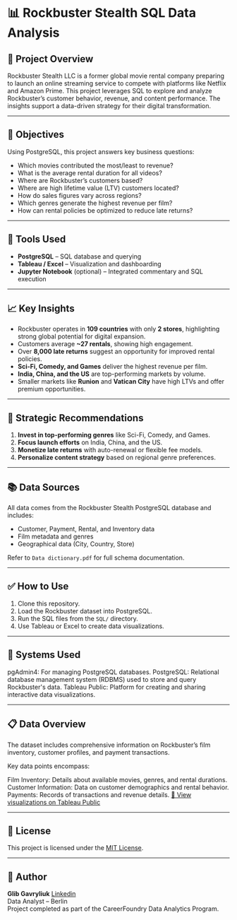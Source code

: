 # 📊 Rockbuster Stealth SQL Data Analysis

## 🚀 Project Overview

Rockbuster Stealth LLC is a former global movie rental company preparing to launch an online streaming service to compete with platforms like Netflix and Amazon Prime. This project leverages SQL to explore and analyze Rockbuster’s customer behavior, revenue, and content performance. The insights support a data-driven strategy for their digital transformation.

---

## 🎯 Objectives

Using PostgreSQL, this project answers key business questions:

- Which movies contributed the most/least to revenue?
- What is the average rental duration for all videos?
- Where are Rockbuster’s customers based?
- Where are high lifetime value (LTV) customers located?
- How do sales figures vary across regions?
- Which genres generate the highest revenue per film?
- How can rental policies be optimized to reduce late returns?

---

## 🔧 Tools Used

- **PostgreSQL** – SQL database and querying
- **Tableau / Excel** – Visualization and dashboarding
- **Jupyter Notebook** (optional) – Integrated commentary and SQL execution

---

## 📈 Key Insights

- Rockbuster operates in **109 countries** with only **2 stores**, highlighting strong global potential for digital expansion.
- Customers average **~27 rentals**, showing high engagement.
- Over **8,000 late returns** suggest an opportunity for improved rental policies.
- **Sci-Fi, Comedy, and Games** deliver the highest revenue per film.
- **India, China, and the US** are top-performing markets by volume.
- Smaller markets like **Runion** and **Vatican City** have high LTVs and offer premium opportunities.

---

## 📌 Strategic Recommendations

1. **Invest in top-performing genres** like Sci-Fi, Comedy, and Games.
2. **Focus launch efforts** on India, China, and the US.
3. **Monetize late returns** with auto-renewal or flexible fee models.
4. **Personalize content strategy** based on regional genre preferences.

---

## 📚 Data Sources

All data comes from the Rockbuster Stealth PostgreSQL database and includes:

- Customer, Payment, Rental, and Inventory data
- Film metadata and genres
- Geographical data (City, Country, Store)

Refer to `Data dictionary.pdf` for full schema documentation.

---

## ✅ How to Use

1. Clone this repository.
2. Load the Rockbuster dataset into PostgreSQL.
3. Run the SQL files from the `SQL/` directory.
4. Use Tableau or Excel to create data visualizations.

---

## 🧰 Systems Used

pgAdmin4: For managing PostgreSQL databases.
PostgreSQL: Relational database management system (RDBMS) used to store and query Rockbuster's data.
Tableau Public: Platform for creating and sharing interactive data visualizations.

---

## 📋 Data Overview

The dataset includes comprehensive information on Rockbuster’s film inventory, customer profiles, and payment transactions.

Key data points encompass:

Film Inventory: Details about available movies, genres, and rental durations.
Customer Information: Data on customer demographics and rental behavior.
Payments: Records of transactions and revenue details.
[🔗 View visualizations on Tableau Public](https://public.tableau.com/app/profile/hlib.havryliuk/viz/Ex_3_10/Rockbusterstoryboard?publish=yes)
  
---

## 📄 License

This project is licensed under the [MIT License](LICENSE).

---

## 🙋 Author

**Glib Gavryliuk** [Linkedin](https://www.linkedin.com/in/glebaz/)  
Data Analyst – Berlin  
Project completed as part of the CareerFoundry Data Analytics Program.
